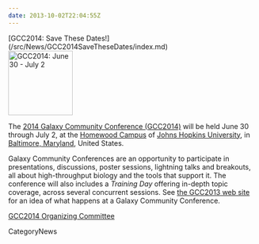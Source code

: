 ```yaml
---
date: 2013-10-02T22:04:55Z
---
```

<div class='newsItemHeader'>[GCC2014: Save These Dates!](/src/News/GCC2014SaveTheseDates/index.md)</div>

<div class='right'><a href='/Events/GCC2014'><img src='/Images/Logos/GCC2014LogoTall200.png' alt='GCC2014: June 30 - July 2' width="130" /></a></div>

The [2014 Galaxy Community Conference (GCC2014)](/src/Events/GCC2014/index.md) will be held June 30 through July 2, at the [Homewood Campus](http://webapps.jhu.edu/jhuniverse/information_about_hopkins/campuses/homewood_campus/) of [Johns Hopkins University](http://jhu.edu), in [Baltimore, Maryland](http://visitors.baltimorecity.gov/), United States.

Galaxy Community Conferences are an opportunity to participate in presentations, discussions, poster sessions, lightning talks and breakouts, all about high-throughput biology and the tools that support it.  The conference will also includes a *Training Day* offering in-depth topic coverage, across several concurrent sessions.  See [the GCC2013 web site](/src/Events/GCC2013/index.md) for an idea of what happens at a Galaxy Community Conference.

[GCC2014 Organizing Committee](/src/Events/GCC2014/Organizers/index.md)


CategoryNews

